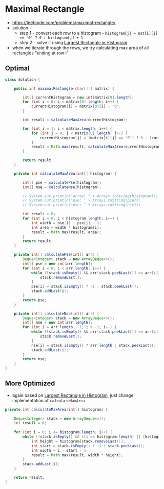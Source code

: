 # Maximal Rectangle

- https://leetcode.com/problems/maximal-rectangle/
- solution - 
  - step 1 - convert each row to a histogram - `histogram[j] = mat[i][j] == '0' ? 0 : histogram[j] + 1`
  - step 2 - solve it using [Largest Rectangle in Histogram](./Largest%20Rectangle%20in%20Histogram.md)
- when we iterate through the rows, we try calculating max area of all rectangles "ending at row i"

## Optimal

```java
class Solution {

    public int maximalRectangle(char[][] matrix) {

        int[] currentHistogram = new int[matrix[0].length];
        for (int i = 0; i < matrix[0].length; i++) {
            currentHistogram[i] = matrix[0][i] - '0';
        }

        int result = calculateMaxArea(currentHistogram);

        for (int i = 1; i < matrix.length; i++) {
            for (int j = 0; j < matrix[0].length; j++) {
                currentHistogram[j] = (matrix[i][j] == '0') ? 0 : (currentHistogram[j] + 1);
            }
            result = Math.max(result, calculateMaxArea(currentHistogram));
        }

        return result;
    }

    private int calculateMaxArea(int[] histogram) {

        int[] pse = calculatePse(histogram);
        int[] nse = calculateNse(histogram);

        // System.out.println("array: " + Arrays.toString(histogram));
        // System.out.println("pse: " + Arrays.toString(pse));
        // System.out.println("nse: " + Arrays.toString(nse));

        int result = 0;
        for (int i = 0; i < histogram.length; i++) {
            int width = nse[i] - pse[i] - 1;
            int area = width * histogram[i];
            result = Math.max(result, area);
        }
        return result;
    }

    private int[] calculatePse(int[] arr) {
        Deque<Integer> stack = new ArrayDeque<>();
        int[] pse = new int[arr.length];
        for (int i = 0; i < arr.length; i++) {
            while (!stack.isEmpty() && arr[stack.peekLast()] >= arr[i]) {
                stack.removeLast();
            }
            pse[i] = stack.isEmpty() ? -1 : stack.peekLast();
            stack.addLast(i);
        }
        return pse;
    }

    private int[] calculateNse(int[] arr) {
        Deque<Integer> stack = new ArrayDeque<>();
        int[] nse = new int[arr.length];
        for (int i = arr.length - 1; i > -1; i--) {
            while (!stack.isEmpty() && arr[stack.peekLast()] >= arr[i]) {
                stack.removeLast();
            }
            nse[i] = stack.isEmpty() ? arr.length : stack.peekLast();
            stack.addLast(i);
        }
        return nse;
    }
}

```

## More Optimized

- again based on [Largest Rectangle in Histogram](./Largest%20Rectangle%20in%20Histogram.md), just change implementation of `calculateMaxArea`

```java
private int calculateMaxArea(int[] histogram) {
    
    Deque<Integer> stack = new ArrayDeque<>();
    int result = 0;
    
    for (int i = 0; i <= histogram.length; i++) {
        while (!stack.isEmpty() && ((i == histogram.length) || (histogram[stack.peekLast()] >= histogram[i]))) {
            int height = histogram[stack.removeLast()];
            int start = stack.isEmpty() ? -1 : stack.peekLast();
            int width = i - start - 1;
            result = Math.max(result, width * height);
        }
        stack.addLast(i);
    }

    return result;
}
```
